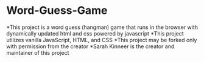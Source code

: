 # Word-Guess-Game
*This project is a word guess (hangman) game that runs in the browser with dynamically updated html and css powered by javascript
*This project utilizes vanilla JavaScript, HTML, and CSS
*This project may be forked only with permission from the creator
*Sarah Kinneer is the creator and maintainer of this project